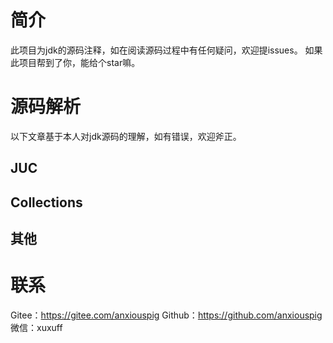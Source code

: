 # 简介
此项目为jdk的源码注释，如在阅读源码过程中有任何疑问，欢迎提issues。
如果此项目帮到了你，能给个star嘛。
# 源码解析
以下文章基于本人对jdk源码的理解，如有错误，欢迎斧正。
## JUC


## Collections


## 其他

# 联系
Gitee：https://gitee.com/anxiouspig
Github：https://github.com/anxiouspig
微信：xuxuff